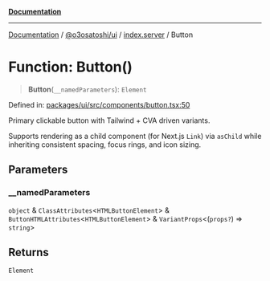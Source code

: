 [**Documentation**](../../../../README.md)

***

[Documentation](../../../../README.md) / [@o3osatoshi/ui](../../README.md) / [index.server](../README.md) / Button

# Function: Button()

> **Button**(`__namedParameters`): `Element`

Defined in: [packages/ui/src/components/button.tsx:50](https://github.com/o3osatoshi/experiment/blob/54ab00df974a3e9f8283fbcd8c611ed1e0274132/packages/ui/src/components/button.tsx#L50)

Primary clickable button with Tailwind + CVA driven variants.

Supports rendering as a child component (for Next.js `Link`) via `asChild`
while inheriting consistent spacing, focus rings, and icon sizing.

## Parameters

### \_\_namedParameters

`object` & `ClassAttributes`\<`HTMLButtonElement`\> & `ButtonHTMLAttributes`\<`HTMLButtonElement`\> & `VariantProps`\<(`props?`) => `string`\>

## Returns

`Element`
